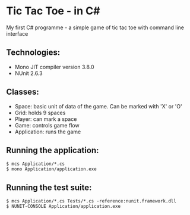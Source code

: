Tic Tac Toe - in C#
===================

My first C# programme - a simple game of tic tac toe with command line interface

Technologies:
-------------
- Mono JIT compiler version 3.8.0
- NUnit 2.6.3

Classes:
--------
- Space: basic unit of data of the game. Can be marked with 'X' or 'O'
- Grid: holds 9 spaces
- Player: can mark a space
- Game: controls game flow
- Application: runs the game

Running the application:
------------------------
```shell
$ mcs Application/*.cs
$ mono Application/application.exe 
```

Running the test suite:
-----------------------
```shell
$ mcs Application/*.cs Tests/*.cs -reference:nunit.framework.dll
$ NUNIT-CONSOLE Application/application.exe
```